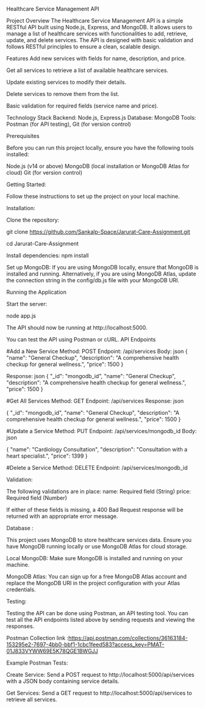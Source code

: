 Healthcare Service Management API


Project Overview
The Healthcare Service Management API is a simple RESTful API built using Node.js, Express, and MongoDB. It allows users to manage a list of healthcare services with functionalities to add, retrieve, update, and delete services. The API is designed with basic validation and follows RESTful principles to ensure a clean, scalable design.


Features
Add new services with fields for name, description, and price.

Get all services to retrieve a list of available healthcare services.

Update existing services to modify their details.

Delete services to remove them from the list.

Basic validation for required fields (service name and price).


Technology Stack
Backend: Node.js, Express.js
Database: MongoDB
Tools: Postman (for API testing), Git (for version control)

Prerequisites

Before you can run this project locally, ensure you have the following tools installed:

Node.js (v14 or above)
MongoDB (local installation or MongoDB Atlas for cloud)
Git (for version control)


Getting Started:

Follow these instructions to set up the project on your local machine.

Installation:

Clone the repository: 


git clone https://github.com/Sankalp-Space/Jarurat-Care-Assignment.git



cd Jarurat-Care-Assignment



Install dependencies:
npm install







Set up MongoDB:
If you are using MongoDB locally, ensure that MongoDB is installed and running. Alternatively, if you are using MongoDB Atlas, update the connection string in the config/db.js file with your MongoDB URI.





Running the Application

Start the server:

node app.js



The API should now be running at http://localhost:5000.



You can test the API using Postman or cURL.
API Endpoints

#Add a New Service
Method: POST
Endpoint: /api/services
Body:
json
{
  "name": "General Checkup",
  "description": "A comprehensive health checkup for general wellness.",
  "price": 1500
}

Response:
json
{
  "_id": "mongodb_id",
  "name": "General Checkup",
  "description": "A comprehensive health checkup for general wellness.",
  "price": 1500
}


#Get All Services
Method: GET
Endpoint: /api/services
Response:
json

  {
    "_id": "mongodb_id",
    "name": "General Checkup",
    "description": "A comprehensive health checkup for general wellness.",
    "price": 1500
  }

#Update a Service
Method: PUT
Endpoint: /api/services/mongodb_id
Body:
json

{
  "name": "Cardiology Consultation",
  "description": "Consultation with a heart specialist.",
  "price": 1399
}


#Delete a Service
Method: DELETE
Endpoint: /api/services/mongodb_id

Validation:

The following validations are in place:
name: Required field (String)
price: Required field (Number)

If either of these fields is missing, a 400 Bad Request response will be returned with an appropriate error message.



Database :

This project uses MongoDB to store healthcare services data. Ensure you have MongoDB running locally or use MongoDB Atlas for cloud storage.

Local MongoDB: Make sure MongoDB is installed and running on your machine.

MongoDB Atlas: You can sign up for a free MongoDB Atlas account and replace the MongoDB URI in the project configuration with your Atlas credentials.



Testing:

Testing the API can be done using Postman, an API testing tool. You can test all the API endpoints listed above by sending requests and viewing the responses.

Postman Collection link :https://api.postman.com/collections/36163184-153295e2-7697-4bb0-bbf1-1cbc1feed583?access_key=PMAT-01J833VYWW69E5K78QGE1BWGJJ

Example Postman Tests:

Create Service: Send a POST request to http://localhost:5000/api/services with a JSON body containing service details.

Get Services: Send a GET request to http://localhost:5000/api/services to retrieve all services.

